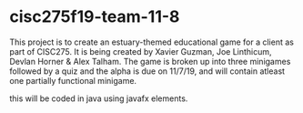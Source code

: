 # cisc275f19-team-11-8
This project is to create an estuary-themed educational game for a client as part of CISC275.
It is being created by Xavier Guzman, Joe Linthicum, Devlan Horner & Alex Talham.
The game is broken up into three minigames followed by a quiz and the alpha is due on 11/7/19, and will contain atleast one partially functional minigame.

this will be coded in java using javafx elements. 
